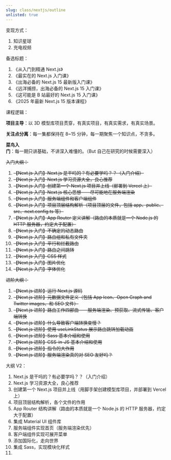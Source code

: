 ```yaml
---
slug: class/nextjs/outline
unlisted: true
---
```


变现方式：
1. 知识星球
2. 充电视频

备选标题：
1. 《从入门到精通 Next.js》
2. 《最实在的 Next.js 入门课》
3. 《出海必备的 Next.js 15 最新版入门课》
4. 《远洋捕捞，出海必备的 Next.js 15 入门课》
5. 《这可能是 B 站最好的 Next.js 15 入门课》
6. 《2025 年最新 Next.js 15 版本课程》

课程逻辑：

**项目主导**：以 3D 模型库项目贯穿，有真实项目，有真实需求，有真实场景。

**关注点分离**：每一集都保持在 8~15 分钟，每一期聚焦一个知识点，不贪多。

**菜鸟入门**：每一期只讲基础，不讲深入难懂的。（But 自己在研究的时候需要深入）

~~入门大纲：~~
1. ~~【Next.js 入门】Next.js 是干吗的？有必要学吗？？（入门介绍）~~
2. ~~【Next.js 入门】Next.js 学习资源大全，良心推荐~~
3. ~~【Next.js 入门】创建第一个 Next.js 项目并上线（部署到 Vercel 上）~~
4. ~~【Next.js 入门】Next.js 核心思想——尽可能地在服务端渲染~~
5. ~~【Next.js 入门】服务端组件和客户端组件~~
6. ~~【Next.js 入门】项目顶层结构解析（项目顶层的文件，包括 app、public、src、next.config.ts 等）~~
7. ~~【Next.js 入门】App Router 定义讲解（路由的本质就是一个 Node.js 的 HTTP 服务器，约定大于配置）~~
8. ~~【Next.js 入门】不确定的动态路由~~
9. ~~【Next.js 入门】路由组和私有文件夹~~
10. ~~【Next.js 入门】平行和拦截路由~~
11. ~~【Next.js 入门】路由之间跳转~~
12. ~~【Next.js 入门】CSS 样式~~
13. ~~【Next.js 入门】图片优化~~
14. ~~【Next.js 入门】字体优化~~


~~进阶大纲：~~
1. ~~【Next.js 进阶】运行 Next.js 源码~~
2. ~~【Next.js 进阶】元数据文件定义（包括 App Icon、Open Graph and Twitter images、和 SEO 文件）~~
3. ~~【Next.js 进阶】路由工作四部曲——服务端渲染、预获取、流式传输、客户端转换~~
4. ~~【Next.js 进阶】什么导致客户端转换变慢？~~
5. ~~【Next.js 进阶】使用 useLinkStatus 展示路由跳转加载动画~~
6. ~~【Next.js 进阶】Sass 基本介绍和使用~~
7. ~~【Next.js 进阶】CSS-in-JS 基本介绍和使用~~
8. ~~【Next.js 进阶】指令的大作用~~
9. ~~【Next.js 进阶】服务端渲染真的对 SEO 友好吗？~~

大纲 V2：
1. Next.js 是干吗的？有必要学吗？？（入门介绍）
2. Next.js 学习资源大全，良心推荐
3. 创建第一个 Next.js 项目并上线（用脚手架创建模型库项目，并部署到 Vercel 上）
4. 项目顶层结构解析，各个文件的作用
5. App Router 结构讲解（路由的本质就是一个 Node.js 的 HTTP 服务器，约定大于配置）
6. 集成 Material UI 组件库
7. 服务端组件实现首页（服务端渲染优先）
8. 客户端组件实现可展开菜单
9. 添加国际化，走向世界
10. 集成 Sass，实现模块化样式
11. 